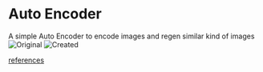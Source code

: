 # Auto Encoder
A simple Auto Encoder to encode images and regen  similar kind of images
![Original](Images/Orignal.PNG)
![Created](Images/Created.PNG)




[references](https://github.com/aymericdamien/TensorFlow-Examples)
